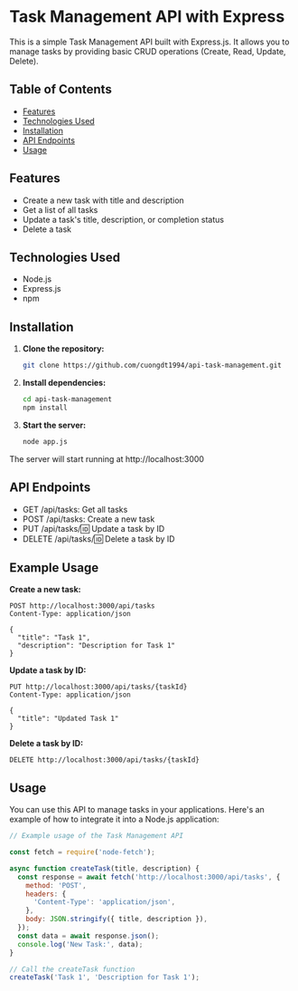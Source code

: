 # Task Management API with Express

This is a simple Task Management API built with Express.js. It allows you to manage tasks by providing basic CRUD operations (Create, Read, Update, Delete).

## Table of Contents

- [Features](#features)
- [Technologies Used](#technologies-used)
- [Installation](#installation)
- [API Endpoints](#api-endpoints)
- [Usage](#usage)

## Features

- Create a new task with title and description
- Get a list of all tasks
- Update a task's title, description, or completion status
- Delete a task

## Technologies Used

- Node.js
- Express.js
- npm

## Installation

1. **Clone the repository:**

   ```bash
   git clone https://github.com/cuongdt1994/api-task-management.git

2. **Install dependencies:**

   ```bash
   cd api-task-management
   npm install

3. **Start the server:**

   ```bash
   node app.js
   
The server will start running at http://localhost:3000

## API Endpoints

- GET /api/tasks: Get all tasks
- POST /api/tasks: Create a new task
- PUT /api/tasks/:id: Update a task by ID
- DELETE /api/tasks/:id: Delete a task by ID

## Example Usage

**Create a new task:**

```http
POST http://localhost:3000/api/tasks
Content-Type: application/json

{
  "title": "Task 1",
  "description": "Description for Task 1"
}
```
**Update a task by ID:**
```http
PUT http://localhost:3000/api/tasks/{taskId}
Content-Type: application/json

{
  "title": "Updated Task 1"
}
```
**Delete a task by ID:**
```http
DELETE http://localhost:3000/api/tasks/{taskId}
```

## Usage
You can use this API to manage tasks in your applications. Here's an example of how to integrate it into a Node.js application:
```javascript
// Example usage of the Task Management API

const fetch = require('node-fetch');

async function createTask(title, description) {
  const response = await fetch('http://localhost:3000/api/tasks', {
    method: 'POST',
    headers: {
      'Content-Type': 'application/json',
    },
    body: JSON.stringify({ title, description }),
  });
  const data = await response.json();
  console.log('New Task:', data);
}

// Call the createTask function
createTask('Task 1', 'Description for Task 1');

```

